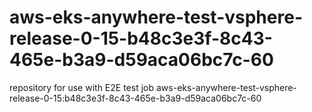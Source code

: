 # aws-eks-anywhere-test-vsphere-release-0-15-b48c3e3f-8c43-465e-b3a9-d59aca06bc7c-60
repository for use with E2E test job aws-eks-anywhere-test-vsphere-release-0-15:b48c3e3f-8c43-465e-b3a9-d59aca06bc7c-60
